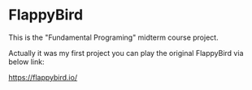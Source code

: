 # FlappyBird
This is the "Fundamental Programing" midterm course project.

Actually it was my first project
you can play the original FlappyBird via below link:

https://flappybird.io/
